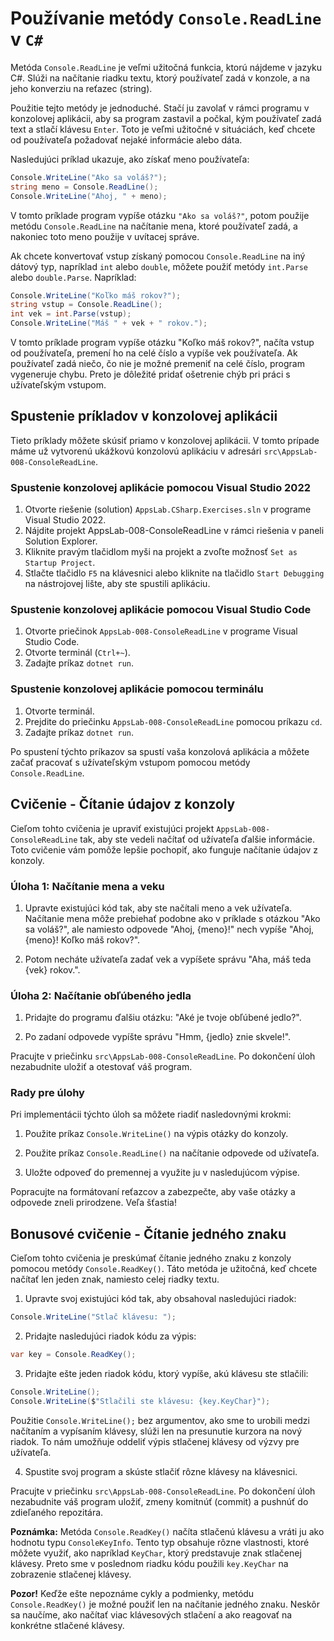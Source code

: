 # Používanie metódy `Console.ReadLine` v `C#`

Metóda `Console.ReadLine` je veľmi užitočná funkcia, ktorú nájdeme v jazyku C#. Slúži na načítanie riadku textu, ktorý používateľ zadá v konzole, a na jeho konverziu na reťazec (string).

Použitie tejto metódy je jednoduché. Stačí ju zavolať v rámci programu v konzolovej aplikácii, aby sa program zastavil a počkal, kým používateľ zadá text a stlačí klávesu `Enter`. Toto je veľmi užitočné v situáciách, keď chcete od používateľa požadovať nejaké informácie alebo dáta.

Nasledujúci príklad ukazuje, ako získať meno používateľa:

```csharp
Console.WriteLine("Ako sa voláš?");
string meno = Console.ReadLine();
Console.WriteLine("Ahoj, " + meno);
```

V tomto príklade program vypíše otázku `"Ako sa voláš?"`, potom použije metódu `Console.ReadLine` na načítanie mena, ktoré používateľ zadá, a nakoniec toto meno použije v uvítacej správe.

Ak chcete konvertovať vstup získaný pomocou `Console.ReadLine` na iný dátový typ, napríklad `int` alebo `double`, môžete použiť metódy `int.Parse` alebo `double.Parse`. Napríklad:

```csharp
Console.WriteLine("Koľko máš rokov?");
string vstup = Console.ReadLine();
int vek = int.Parse(vstup);
Console.WriteLine("Máš " + vek + " rokov.");
```

V tomto príklade program vypíše otázku "Koľko máš rokov?", načíta vstup od používateľa, premení ho na celé číslo a vypíše vek používateľa. Ak používateľ zadá niečo, čo nie je možné premeniť na celé číslo, program vygeneruje chybu. Preto je dôležité pridať ošetrenie chýb pri práci s užívateľským vstupom.

## Spustenie príkladov v konzolovej aplikácii

Tieto príklady môžete skúsiť priamo v konzolovej aplikácii. V tomto prípade máme už vytvorenú ukážkovú konzolovú aplikáciu v adresári `src\AppsLab-008-ConsoleReadLine`.

### Spustenie konzolovej aplikácie pomocou Visual Studio 2022

1. Otvorte riešenie (solution) `AppsLab.CSharp.Exercises.sln` v programe Visual Studio 2022.
2. Nájdite projekt AppsLab-008-ConsoleReadLine v rámci riešenia v paneli Solution Explorer.
3. Kliknite pravým tlačidlom myši na projekt a zvoľte možnosť `Set as Startup Project`.
4. Stlačte tlačidlo `F5` na klávesnici alebo kliknite na tlačidlo `Start Debugging` na nástrojovej lište, aby ste spustili aplikáciu.

### Spustenie konzolovej aplikácie pomocou Visual Studio Code

1. Otvorte priečinok `AppsLab-008-ConsoleReadLine` v programe Visual Studio Code.
2. Otvorte terminál (`Ctrl+~`).
3. Zadajte príkaz `dotnet run`.

### Spustenie konzolovej aplikácie pomocou terminálu

1. Otvorte terminál.
2. Prejdite do priečinku `AppsLab-008-ConsoleReadLine` pomocou príkazu `cd`.
3. Zadajte príkaz `dotnet run`.

Po spustení týchto príkazov sa spustí vaša konzolová aplikácia a môžete začať pracovať s užívateľským vstupom pomocou metódy `Console.ReadLine`.

## Cvičenie - Čítanie údajov z konzoly

Cieľom tohto cvičenia je upraviť existujúci projekt `AppsLab-008-ConsoleReadLine` tak, aby ste vedeli načítať od užívateľa ďalšie informácie. Toto cvičenie vám pomôže lepšie pochopiť, ako funguje načítanie údajov z konzoly.

### Úloha 1: Načítanie mena a veku

1. Upravte existujúci kód tak, aby ste načítali meno a vek užívateľa. Načítanie mena môže prebiehať podobne ako v príklade s otázkou "Ako sa voláš?", ale namiesto odpovede "Ahoj, {meno}!" nech vypíše "Ahoj, {meno}! Koľko máš rokov?".

2. Potom necháte užívateľa zadať vek a vypíšete správu "Aha, máš teda {vek} rokov.".

### Úloha 2: Načítanie obľúbeného jedla

1. Pridajte do programu ďalšiu otázku: "Aké je tvoje obľúbené jedlo?".

2. Po zadaní odpovede vypíšte správu "Hmm, {jedlo} znie skvele!".

Pracujte v priečinku `src\AppsLab-008-ConsoleReadLine`. Po dokončení úloh nezabudnite uložiť a otestovať váš program.

### Rady pre úlohy

Pri implementácii týchto úloh sa môžete riadiť nasledovnými krokmi:

1. Použite príkaz `Console.WriteLine()` na výpis otázky do konzoly.

2. Použite príkaz `Console.ReadLine()` na načítanie odpovede od užívateľa.

3. Uložte odpoveď do premennej a využite ju v nasledujúcom výpise.

Popracujte na formátovaní reťazcov a zabezpečte, aby vaše otázky a odpovede zneli prirodzene. Veľa šťastia!

## Bonusové cvičenie - Čítanie jedného znaku

Cieľom tohto cvičenia je preskúmať čítanie jedného znaku z konzoly pomocou metódy `Console.ReadKey()`. Táto metóda je užitočná, keď chcete načítať len jeden znak, namiesto celej riadky textu.

1. Upravte svoj existujúci kód tak, aby obsahoval nasledujúci riadok:

```csharp
Console.WriteLine("Stlač klávesu: ");
```

2. Pridajte nasledujúci riadok kódu za výpis:

```csharp
var key = Console.ReadKey();
```

3. Pridajte ešte jeden riadok kódu, ktorý vypíše, akú klávesu ste stlačili:

```csharp
Console.WriteLine();
Console.WriteLine($"Stlačili ste klávesu: {key.KeyChar}");
```

Použitie `Console.WriteLine();` bez argumentov, ako sme to urobili medzi načítaním a vypísaním klávesy, slúži len na presunutie kurzora na nový riadok. To nám umožňuje oddeliť výpis stlačenej klávesy od výzvy pre užívateľa.

4. Spustite svoj program a skúste stlačiť rôzne klávesy na klávesnici.

Pracujte v priečinku `src\AppsLab-008-ConsoleReadLine`. Po dokončení úloh nezabudnite váš program uložiť, zmeny komitnúť (commit) a pushnúť do zdieľaného repozitára.

**Poznámka:** Metóda `Console.ReadKey()` načíta stlačenú klávesu a vráti ju ako hodnotu typu `ConsoleKeyInfo`. Tento typ obsahuje rôzne vlastnosti, ktoré môžete využiť, ako napríklad `KeyChar`, ktorý predstavuje znak stlačenej klávesy. Preto sme v poslednom riadku kódu použili `key.KeyChar` na zobrazenie stlačenej klávesy.

**Pozor!** Keďže ešte nepoznáme cykly a podmienky, metódu `Console.ReadKey()` je možné použiť len na načítanie jedného znaku. Neskôr sa naučíme, ako načítať viac klávesových stlačení a ako reagovať na konkrétne stlačené klávesy.
